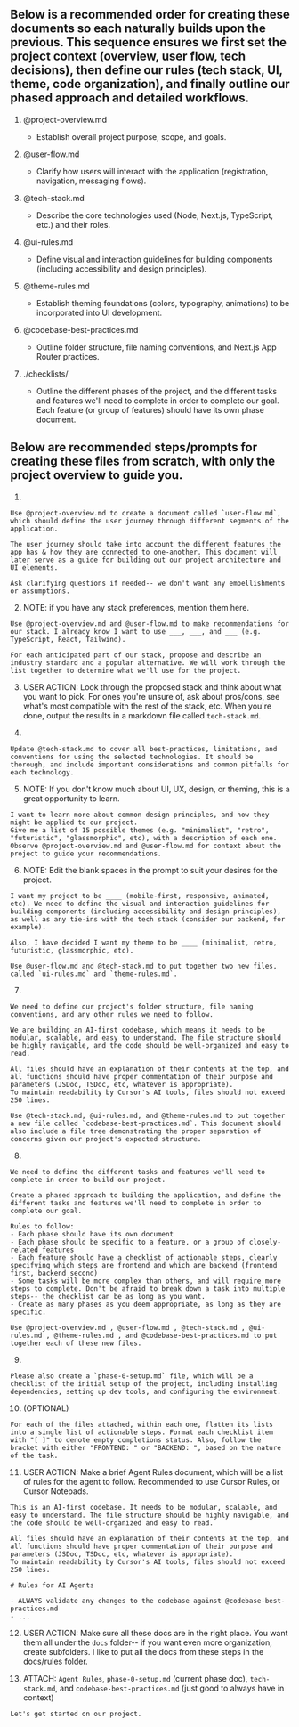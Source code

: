 ## Below is a recommended order for creating these documents so each naturally builds upon the previous. This sequence ensures we first set the project context (overview, user flow, tech decisions), then define our rules (tech stack, UI, theme, code organization), and finally outline our phased approach and detailed workflows.

1. @project-overview.md
   - Establish overall project purpose, scope, and goals.

2. @user-flow.md
   - Clarify how users will interact with the application (registration, navigation, messaging flows).

3. @tech-stack.md
   - Describe the core technologies used (Node, Next.js, TypeScript, etc.) and their roles.

4. @ui-rules.md
   - Define visual and interaction guidelines for building components (including accessibility and design principles).

5. @theme-rules.md
   - Establish theming foundations (colors, typography, animations) to be incorporated into UI development.

6. @codebase-best-practices.md  
   - Outline folder structure, file naming conventions, and Next.js App Router practices.

7. ./checklists/
   - Outline the different phases of the project, and the different tasks and features we'll need to complete in order to complete our goal. Each feature (or group of features) should have its own phase document.


## Below are recommended steps/prompts for creating these files from scratch, with only the project overview to guide you.

1. 
```
Use @project-overview.md to create a document called `user-flow.md`, which should define the user journey through different segments of the application.

The user journey should take into account the different features the app has & how they are connected to one-another. This document will later serve as a guide for building out our project architecture and UI elements.

Ask clarifying questions if needed-- we don't want any embellishments or assumptions.
```


2. NOTE: if you have any stack preferences, mention them here.
```
Use @project-overview.md and @user-flow.md to make recommendations for our stack. I already know I want to use ___, ___, and ___ (e.g. TypeScript, React, Tailwind).

For each anticipated part of our stack, propose and describe an industry standard and a popular alternative. We will work through the list together to determine what we'll use for the project.
```


3. USER ACTION: Look through the proposed stack and think about what you want to pick. For ones you're unsure of, ask about pros/cons, see what's most compatible with the rest of the stack, etc. When you're done, output the results in a markdown file called `tech-stack.md`.


4. 
```
Update @tech-stack.md to cover all best-practices, limitations, and conventions for using the selected technologies. It should be thorough, and include important considerations and common pitfalls for each technology.
```


5. NOTE: If you don't know much about UI, UX, design, or theming, this is a great opportunity to learn.
```
I want to learn more about common design principles, and how they might be applied to our project.
Give me a list of 15 possible themes (e.g. "minimalist", "retro", "futuristic", "glassmorphic", etc), with a description of each one.
Observe @project-overview.md and @user-flow.md for context about the project to guide your recommendations.
```


6. NOTE: Edit the blank spaces in the prompt to suit your desires for the project.
```
I want my project to be ____ (mobile-first, responsive, animated, etc). We need to define the visual and interaction guidelines for building components (including accessibility and design principles), as well as any tie-ins with the tech stack (consider our backend, for example).

Also, I have decided I want my theme to be ____ (minimalist, retro, futuristic, glassmorphic, etc).

Use @user-flow.md and @tech-stack.md to put together two new files, called `ui-rules.md` and `theme-rules.md`.
```


7. 
```
We need to define our project's folder structure, file naming conventions, and any other rules we need to follow.

We are building an AI-first codebase, which means it needs to be modular, scalable, and easy to understand. The file structure should be highly navigable, and the code should be well-organized and easy to read.

All files should have an explanation of their contents at the top, and all functions should have proper commentation of their purpose and parameters (JSDoc, TSDoc, etc, whatever is appropriate).
To maintain readability by Cursor's AI tools, files should not exceed 250 lines.

Use @tech-stack.md, @ui-rules.md, and @theme-rules.md to put together a new file called `codebase-best-practices.md`. This document should also include a file tree demonstrating the proper separation of concerns given our project's expected structure.
```


8. 
```
We need to define the different tasks and features we'll need to complete in order to build our project.

Create a phased approach to building the application, and define the different tasks and features we'll need to complete in order to complete our goal.

Rules to follow:
- Each phase should have its own document
- Each phase should be specific to a feature, or a group of closely-related features
- Each feature should have a checklist of actionable steps, clearly specifying which steps are frontend and which are backend (frontend first, backend second)
- Some tasks will be more complex than others, and will require more steps to complete. Don't be afraid to break down a task into multiple steps-- the checklist can be as long as you want.
- Create as many phases as you deem appropriate, as long as they are specific.

Use @project-overview.md , @user-flow.md , @tech-stack.md , @ui-rules.md , @theme-rules.md , and @codebase-best-practices.md to put together each of these new files.
```


9. 
```
Please also create a `phase-0-setup.md` file, which will be a checklist of the initial setup of the project, including installing dependencies, setting up dev tools, and configuring the environment.
```


10. (OPTIONAL)
```
For each of the files attached, within each one, flatten its lists into a single list of actionable steps. Format each checklist item with "[ ]" to denote empty completions status. Also, follow the bracket with either "FRONTEND: " or "BACKEND: ", based on the nature of the task.
```


11. USER ACTION: Make a brief Agent Rules document, which will be a list of rules for the agent to follow. Recommended to use Cursor Rules, or Cursor Notepads.
```
This is an AI-first codebase. It needs to be modular, scalable, and easy to understand. The file structure should be highly navigable, and the code should be well-organized and easy to read.

All files should have an explanation of their contents at the top, and all functions should have proper commentation of their purpose and parameters (JSDoc, TSDoc, etc, whatever is appropriate).
To maintain readability by Cursor's AI tools, files should not exceed 250 lines.

# Rules for AI Agents

- ALWAYS validate any changes to the codebase against @codebase-best-practices.md
- ...
```

12. USER ACTION: Make sure all these docs are in the right place. You want them all under the `docs` folder-- if you want even more organization, create subfolders. I like to put all the docs from these steps in the docs/rules folder.

13. ATTACH: `Agent Rules`, `phase-0-setup.md` (current phase doc), `tech-stack.md`, and `codebase-best-practices.md` (just good to always have in context)
```
Let's get started on our project.
```

